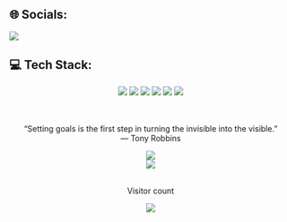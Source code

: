 ## 🌐 Socials:
<a href='https://linkedin.com/in/anang-khoirul-fadli-72254422b/'>
	<img src='https://img.shields.io/badge/LinkedIn-%230077B5.svg?logo=linkedin&logoColor=white' />
</a>

## 💻 Tech Stack:

<div align='center'>
	<img src='https://img.shields.io/badge/javascript-%23323330.svg?style=for-the-badge&logo=javascript&logoColor=%23F7DF1E' />
	<img src='https://img.shields.io/badge/typescript-%23007ACC.svg?style=for-the-badge&logo=typescript&logoColor=white' />
	<img src='https://img.shields.io/badge/react-%2320232a.svg?style=for-the-badge&logo=react&logoColor=%2361DAFB' />
	<img src='https://img.shields.io/badge/Next-black?style=for-the-badge&logo=next.js&logoColor=white' />
	<img src='https://img.shields.io/badge/-GraphQL-E10098?style=for-the-badge&logo=graphql&logoColor=white' />
	<img src='https://img.shields.io/badge/-ApolloGraphQL-311C87?style=for-the-badge&logo=apollo-graphql' />
</div>
<br />
<br />

<div align='center'>
<p>“Setting goals is the first step in turning the invisible into the visible.” <br /> — Tony Robbins</p>
<a href="https://github.com/anangkf">
  <img src="https://github-readme-stats.vercel.app/api?username=anangkf&theme=gotham&hide_border=false&include_all_commits=false&count_private=false" />
</a>
</div >

<div align='center'>
  <img src='https://github-readme-streak-stats.herokuapp.com/?user=anangkf&theme=gotham&hide_border=false' />
<!-- <img src='https://github-readme-stats.vercel.app/api/top-langs/?username=anangkf&theme=gotham&hide_border=false&include_all_commits=false&count_private=false&layout=compact' /> -->
</div>

<div align='center'>
<br />
<p>Visitor count</p>
<a href="https://github.com/anangkf">
  <img src="https://profile-counter.glitch.me/anangkf/count.svg" />
</a>
</div>
